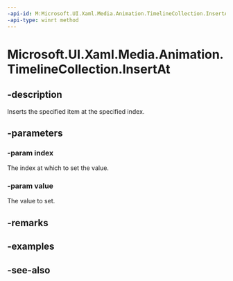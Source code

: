 ```yaml
---
-api-id: M:Microsoft.UI.Xaml.Media.Animation.TimelineCollection.InsertAt(System.UInt32,Microsoft.UI.Xaml.Media.Animation.Timeline)
-api-type: winrt method
---
```


<!-- Method syntax
public void InsertAt(System.UInt32 index, Windows.UI.Xaml.Media.Animation.Timeline value)
-->

# Microsoft.UI.Xaml.Media.Animation.TimelineCollection.InsertAt

## -description
Inserts the specified item at the specified index.

## -parameters
### -param index
The index at which to set the value.

### -param value
The value to set.

## -remarks

## -examples

## -see-also
